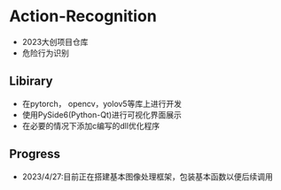 # Action-Recognition
* 2023大创项目仓库
* 危险行为识别
## Libirary
* 在pytorch， opencv，yolov5等库上进行开发
* 使用PySide6(Python-Qt)进行可视化界面展示
* 在必要的情况下添加c编写的dll优化程序
## Progress
* 2023/4/27:目前正在搭建基本图像处理框架，包装基本函数以便后续调用
